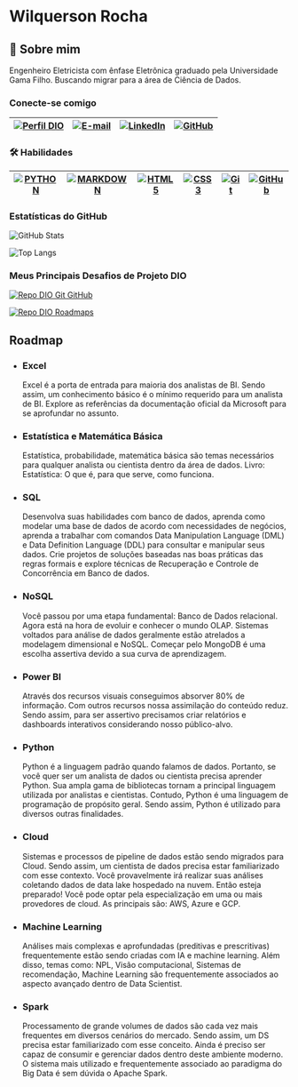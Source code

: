 # Wilquerson Rocha

## 🚀 Sobre mim

Engenheiro Eletricista com ênfase Eletrônica graduado pela Universidade Gama Filho. Buscando migrar para a área de Ciência de Dados.

### Conecte-se comigo

| [![Perfil DIO](https://img.shields.io/badge/-Meu%20Perfil%20na%20DIO-30A3DC?style=flat)](https://web.dio.me/users/wilquerson/) | [![E-mail](https://img.shields.io/badge/-Email-000?style=flat&logo=microsoft-outlook&logoColor=E94D5F)](mailto:wilquerson@gmail.com) | [![LinkedIn](https://img.shields.io/badge/-LinkedIn-000?style=flat&logo=linkedin&logoColor=30A3DC)](https://www.linkedin.com/in/wilquerson/) | [![GitHub](https://img.shields.io/badge/-GitHub-000?style=flat&logo=github&logoColor=#181717)](https://github.com/wilquerson/) |
| :----------------------------------------------------------: | :----------------------------------------------------------: | :----------------------------------------------------------: | :----------------------------------------------------------: |

### 🛠 Habilidades

| [![PYTHON](https://img.shields.io/badge/PYTHON-000?style=social&logo=python&logoColor=30A3DC)](https://docs.python.org/3/) | [![MARKDOWN](https://img.shields.io/badge/MARKDOWN-000?style=social&logo=markdown&logoColor=#000000)](https://www.markdownguide.org/) | [![HTML5](https://img.shields.io/badge/HTML-000?style=social&logo=html5&logoColor=30A3DC)](https://html.spec.whatwg.org/) | [![CSS3](https://img.shields.io/badge/CSS3-000?style=social&logo=css3&logoColor=E94D5F)](https://www.w3.org/TR/css3-roadmap/) | [![Git](https://img.shields.io/badge/Git-000?style=social&logo=git&logoColor=E94D5F)](https://git-scm.com/doc) | [![GitHub](https://img.shields.io/badge/GitHub-000?style=social&logo=github&logoColor=#181717)](https://docs.github.com/) |
| :----------------------------------------------------------: | :----------------------------------------------------------: | :----------------------------------------------------------: | :----------------------------------------------------------: | :----------------------------------------------------------: | :----------------------------------------------------------: |

### Estatísticas do GitHub

![GitHub Stats](https://github-readme-stats.vercel.app/api?username=wilquerson&theme=transparent&bg_color=000&border_color=30A3DC&show_icons=true&icon_color=30A3DC&title_color=E94D5F&text_color=FFF)

![Top Langs](https://github-readme-stats-git-masterrstaa-rickstaa.vercel.app/api/top-langs/?username=wilquerson&layout=compact&bg_color=000&border_color=30A3DC&title_color=E94D5F&text_color=fff)

### Meus Principais Desafios de Projeto DIO

[![Repo DIO Git GitHub](https://github-readme-stats.vercel.app/api/pin/?username=elidianaandrade&repo=dio-lab-open-source&bg_color=000&border_color=30A3DC&show_icons=true&icon_color=30A3DC&title_color=E94D5F&text_color=FFF)](https://github.com/elidianaandrade/dio-lab-open-source)

[![Repo DIO Roadmaps](https://github-readme-stats.vercel.app/api/pin/?username=digitalinnovationone&repo=roadmaps&bg_color=000&border_color=30A3DC&show_icons=true&icon_color=30A3DC&title_color=E94D5F&text_color=FFF)](https://github.com/digitalinnovationone/roadmaps)

## Roadmap

- ### Excel

    Excel é a porta de entrada para maioria dos analistas de BI. Sendo assim, um conhecimento básico é o mínimo requerido para um analista de BI. Explore as referências da documentação oficial da Microsoft para se aprofundar no assunto.

- ### Estatística e Matemática Básica

    Estatística, probabilidade, matemática básica são temas necessários para qualquer analista ou cientista dentro da área de dados. Livro: Estatística: O que é, para que serve, como funciona.

- ### SQL

    Desenvolva suas habilidades com banco de dados, aprenda como modelar uma base de dados de acordo com necessidades de negócios, aprenda a trabalhar com comandos Data Manipulation Language (DML) e Data Definition Language (DDL) para consultar e manipular seus dados. Crie projetos de soluções baseadas nas boas práticas das regras formais e explore técnicas de Recuperação e Controle de Concorrência em Banco de dados.

- ### NoSQL

    Você passou por uma etapa fundamental: Banco de Dados relacional. Agora está na hora de evoluir e conhecer o mundo OLAP. Sistemas voltados para análise de dados geralmente estão atrelados a modelagem dimensional e NoSQL. Começar pelo MongoDB é uma escolha assertiva devido a sua curva de aprendizagem.

- ### Power BI

    Através dos recursos visuais conseguimos absorver 80% de informação. Com outros recursos nossa assimilação do conteúdo reduz. Sendo assim, para ser assertivo precisamos criar relatórios e dashboards interativos considerando nosso público-alvo.

- ### Python

    Python é a linguagem padrão quando falamos de dados. Portanto, se você quer ser um analista de dados ou cientista precisa aprender Python. Sua ampla gama de bibliotecas tornam a principal linguagem utilizada por analistas e cientistas. Contudo, Python é uma linguagem de programação de propósito geral. Sendo assim, Python é utilizado para diversos outras finalidades.

- ### Cloud

    Sistemas e processos de pipeline de dados estão sendo migrados para Cloud. Sendo assim, um cientista de dados precisa estar familiarizado com esse contexto. Você provavelmente irá realizar suas análises coletando dados de data lake hospedado na nuvem. Então esteja preparado! Você pode optar pela especialização em uma ou mais provedores de cloud. As principais são: AWS, Azure e GCP.

- ### Machine Learning

    Análises mais complexas e aprofundadas (preditivas e prescritivas) frequentemente estão sendo criadas com IA e machine learning. Além disso, temas como: NPL, Visão computacional, Sistemas de recomendação, Machine Learning são frequentemente associados ao aspecto avançado dentro de Data Scientist.

- ### Spark

    Processamento de grande volumes de dados são cada vez mais frequentes em diversos cenários do mercado. Sendo assim, um DS precisa estar familiarizado com esse conceito. Ainda é preciso ser capaz de consumir e gerenciar dados dentro deste ambiente moderno. O sistema mais utilizado e frequentemente associado ao paradigma do Big Data é sem dúvida o Apache Spark.

